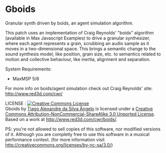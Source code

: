 Gboids
======

Granular synth driven by boids, an agent simulation algorithm.

This patch uses an implementation of Craig Reynolds' "boids" algorithm 
(available in Max Javascript Examples) to drive a granular synthesizer, 
where each agent represents a grain, scrubbing an audio sample 
as it moves in a two-dimensional space.
This brings a semantic change to the sound synthesis model, like position, 
grain size, etc. to semantics related to motion and collective behaviour, 
like inertia, alignment and separation.

System Requirements: 
- MaxMSP 5/6


For more info on boids/agent simulation check out Craig Reynolds' site: http://www.red3d.com/cwr/


LICENSE : 
<a rel="license" href="http://creativecommons.org/licenses/by-nc-sa/3.0/deed.en_US"><img alt="Creative Commons License" style="border-width:0" src="http://i.creativecommons.org/l/by-nc-sa/3.0/80x15.png" /></a><br /><span xmlns:dct="http://purl.org/dc/terms/" property="dct:title">Gboids</span> by <a xmlns:cc="http://creativecommons.org/ns#" href="http://tiago-angelo.tumblr.com/" property="cc:attributionName" rel="cc:attributionURL">Tiago Alexandre da Silva Ângelo</a> is licensed under a <a rel="license" href="http://creativecommons.org/licenses/by-nc-sa/3.0/deed.en_US">Creative Commons Attribution-NonCommercial-ShareAlike 3.0 Unported License</a>.<br />Based on a work at <a xmlns:dct="http://purl.org/dc/terms/" href="http://www.red3d.com/cwr/boids/" rel="dct:source">http://www.red3d.com/cwr/boids/</a>.

PS: you're not allowed to sell copies of this software, nor modified versions of it. 
Although you are completly free to use this software in a musical performance context. 
(for more information visit http://creativecommons.org/licenses/by-nc-sa/3.0/)
